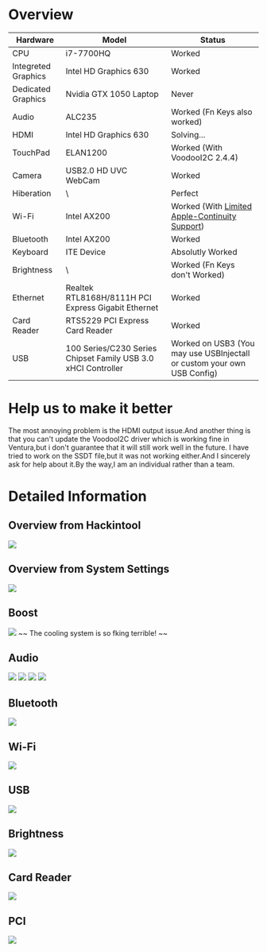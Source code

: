 # Overview #
| Hardware | Model | Status |
|  ----  | ----  | ---- |
| CPU | i7-7700HQ | Worked |
| Integreted Graphics | Intel HD Graphics 630 | Worked |
| Dedicated Graphics | Nvidia GTX 1050 Laptop | Never |
| Audio | ALC235 | Worked (Fn Keys also worked) |
| HDMI | Intel HD Graphics 630 | Solving... |
| TouchPad | ELAN1200 | Worked (With VoodooI2C 2.4.4) |
| Camera | USB2.0 HD UVC WebCam | Worked |
| Hiberation | \ | Perfect |
| Wi-Fi | Intel AX200 | Worked (With [Limited Apple-Continuity Support](https://openintelwireless.github.io/itlwm/FAQ.html#does-it-support-apple-s-continuity-framework-airdrop-handoff)) |
| Bluetooth | Intel AX200 | Worked |
| Keyboard | ITE Device | Absolutly Worked |
| Brightness | \ | Worked (Fn Keys don't Worked) |
| Ethernet | Realtek RTL8168H/8111H PCI Express Gigabit Ethernet | Worked |
| Card Reader | RTS5229 PCI Express Card Reader | Worked |
| USB | 100 Series/C230 Series Chipset Family USB 3.0 xHCI Controller | Worked on USB3 (You may use USBInjectall or custom your own USB Config) |
# Help us to make it better #
The most annoying problem is the HDMI output issue.And another thing is that you can't update the VoodooI2C driver which is working fine in Ventura,but i don't guarantee that it will still work well in the future.
I have tried to work on the SSDT file,but it was not working either.And I sincerely ask for help about it.By the way,I am an individual rather than a team.

# Detailed Information #
## Overview from Hackintool ##
![](https://raw.githubusercontent.com/stephen-zeng/img/master/img/20230106162742.png)

## Overview from System Settings ##
![](https://raw.githubusercontent.com/stephen-zeng/img/master/img/202301061637577.png)

## Boost ##
![](https://raw.githubusercontent.com/stephen-zeng/img/master/img/202301061638870.png)
~~ The cooling system is so fking terrible!  ~~

## Audio ##
![](https://raw.githubusercontent.com/stephen-zeng/img/master/img/202301061629543.png)
![](https://raw.githubusercontent.com/stephen-zeng/img/master/img/202301061630618.png)
![](https://raw.githubusercontent.com/stephen-zeng/img/master/img/202301061630975.png)
![](https://raw.githubusercontent.com/stephen-zeng/img/master/img/202301061633962.png)

## Bluetooth ##
![](https://raw.githubusercontent.com/stephen-zeng/img/master/img/202301061635769.png)

## Wi-Fi ##
![](https://raw.githubusercontent.com/stephen-zeng/img/master/img/202301061635834.png)

## USB ##
![](https://raw.githubusercontent.com/stephen-zeng/img/master/img/202301061636975.png)

## Brightness ##
![](https://raw.githubusercontent.com/stephen-zeng/img/master/img/202301061640481.png)

## Card Reader ##
![](https://raw.githubusercontent.com/stephen-zeng/img/master/img/20230106164143.png)

## PCI ##
![](https://raw.githubusercontent.com/stephen-zeng/img/master/img/202301061649319.png)
